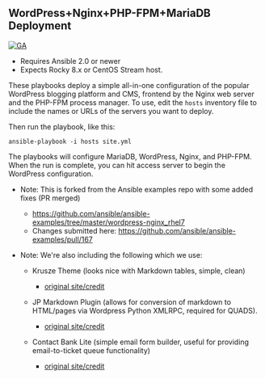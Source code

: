## WordPress+Nginx+PHP-FPM+MariaDB Deployment

[![GA](https://github.com/sadsfae/ansible-wordpress/actions/workflows/ansible-lint.yml/badge.svg)](https://github.com/sadsfae/ansible-wordpress/actions)

- Requires Ansible 2.0 or newer
- Expects Rocky 8.x or CentOS Stream host.

These playbooks deploy a simple all-in-one configuration of the popular
WordPress blogging platform and CMS, frontend by the Nginx web server and the
PHP-FPM process manager. To use, edit the `hosts` inventory file to include the names or URLs of the servers
you want to deploy.

Then run the playbook, like this:

	ansible-playbook -i hosts site.yml

The playbooks will configure MariaDB, WordPress, Nginx, and PHP-FPM. When the run
is complete, you can hit access server to begin the WordPress configuration.

- Note: This is forked from the Ansible examples repo with some added fixes (PR merged)
  - https://github.com/ansible/ansible-examples/tree/master/wordpress-nginx_rhel7
  - Changes submitted here: https://github.com/ansible/ansible-examples/pull/167

- Note: We're also including the following which we use:
  - Krusze Theme (looks nice with Markdown tables, simple, clean)
    - [original site/credit](http://krusze.com/krusze/)

  - JP Markdown Plugin (allows for conversion of markdown to HTML/pages via Wordpress Python XMLRPC, required for QUADS).
    - [original site/credit](https://wordpress.org/plugins/jetpack-markdown/)

  - Contact Bank Lite (simple email form builder, useful for providing email-to-ticket queue functionality)
    - [original site/credit](https://wordpress.org/plugins/contact-bank/)

